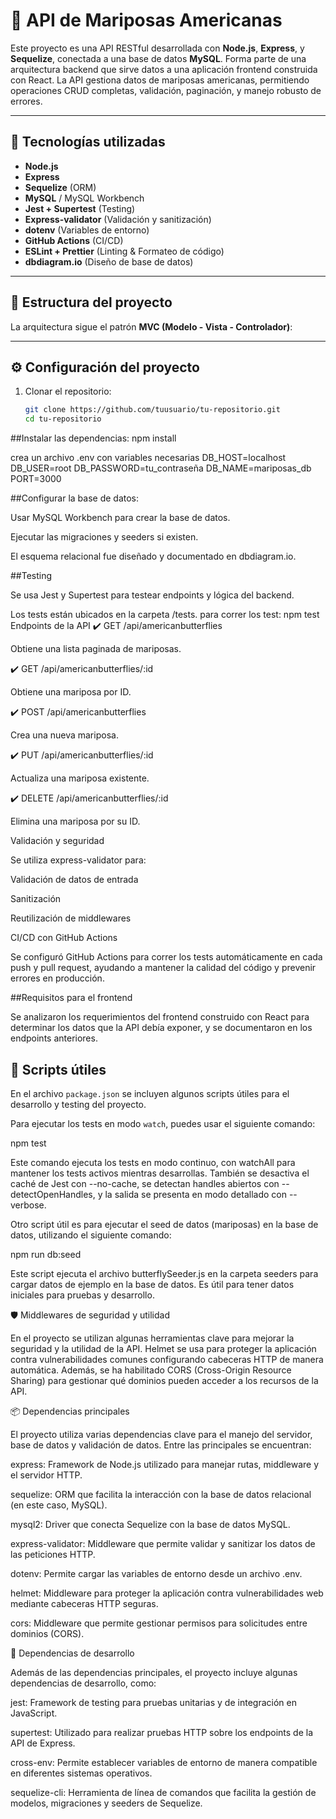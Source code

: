# 🦋 API de Mariposas Americanas

Este proyecto es una API RESTful desarrollada con **Node.js**, **Express**, y **Sequelize**, conectada a una base de datos **MySQL**. Forma parte de una arquitectura backend que sirve datos a una aplicación frontend construida con React. La API gestiona datos de mariposas americanas, permitiendo operaciones CRUD completas, validación, paginación, y manejo robusto de errores.

---

## 🚀 Tecnologías utilizadas

- **Node.js**
- **Express**
- **Sequelize** (ORM)
- **MySQL** / MySQL Workbench
- **Jest + Supertest** (Testing)
- **Express-validator** (Validación y sanitización)
- **dotenv** (Variables de entorno)
- **GitHub Actions** (CI/CD)
- **ESLint + Prettier** (Linting & Formateo de código)
- **dbdiagram.io** (Diseño de base de datos)

---

## 📁 Estructura del proyecto

La arquitectura sigue el patrón **MVC (Modelo - Vista - Controlador)**:


---

## ⚙️ Configuración del proyecto

1. Clonar el repositorio:
   ```bash
   git clone https://github.com/tuusuario/tu-repositorio.git
   cd tu-repositorio
##Instalar las dependencias:
npm install

crea un archivo .env con variables necesarias
DB_HOST=localhost
DB_USER=root
DB_PASSWORD=tu_contraseña
DB_NAME=mariposas_db
PORT=3000

##Configurar la base de datos:

Usar MySQL Workbench para crear la base de datos.

Ejecutar las migraciones y seeders si existen.

El esquema relacional fue diseñado y documentado en dbdiagram.io.

##Testing

Se usa Jest y Supertest para testear endpoints y lógica del backend.

Los tests están ubicados en la carpeta /tests.
para correr los test: npm test 
Endpoints de la API
✔️ GET /api/americanbutterflies

Obtiene una lista paginada de mariposas.

✔️ GET /api/americanbutterflies/:id

Obtiene una mariposa por ID.

✔️ POST /api/americanbutterflies

Crea una nueva mariposa.

✔️ PUT /api/americanbutterflies/:id

Actualiza una mariposa existente.

✔️ DELETE /api/americanbutterflies/:id

Elimina una mariposa por su ID.

Validación y seguridad

Se utiliza express-validator para:

Validación de datos de entrada

Sanitización

Reutilización de middlewares

CI/CD con GitHub Actions

Se configuró GitHub Actions para correr los tests automáticamente en cada push y pull request, ayudando a mantener la calidad del código y prevenir errores en producción.

##Requisitos para el frontend

Se analizaron los requerimientos del frontend construido con React para determinar los datos que la API debía exponer, y se documentaron en los endpoints anteriores.

## 🔧 Scripts útiles

En el archivo `package.json` se incluyen algunos scripts útiles para el desarrollo y testing del proyecto.

Para ejecutar los tests en modo `watch`, puedes usar el siguiente comando:


npm test

Este comando ejecuta los tests en modo continuo, con watchAll para mantener los tests activos mientras desarrollas. También se desactiva el caché de Jest con --no-cache, se detectan handles abiertos con --detectOpenHandles, y la salida se presenta en modo detallado con --verbose.

Otro script útil es para ejecutar el seed de datos (mariposas) en la base de datos, utilizando el siguiente comando:

npm run db:seed

Este script ejecuta el archivo butterflySeeder.js en la carpeta seeders para cargar datos de ejemplo en la base de datos. Es útil para tener datos iniciales para pruebas y desarrollo.

🛡️ Middlewares de seguridad y utilidad

En el proyecto se utilizan algunas herramientas clave para mejorar la seguridad y la utilidad de la API. Helmet se usa para proteger la aplicación contra vulnerabilidades comunes configurando cabeceras HTTP de manera automática. Además, se ha habilitado CORS (Cross-Origin Resource Sharing) para gestionar qué dominios pueden acceder a los recursos de la API.

📦 Dependencias principales

El proyecto utiliza varias dependencias clave para el manejo del servidor, base de datos y validación de datos. Entre las principales se encuentran:

express: Framework de Node.js utilizado para manejar rutas, middleware y el servidor HTTP.

sequelize: ORM que facilita la interacción con la base de datos relacional (en este caso, MySQL).

mysql2: Driver que conecta Sequelize con la base de datos MySQL.

express-validator: Middleware que permite validar y sanitizar los datos de las peticiones HTTP.

dotenv: Permite cargar las variables de entorno desde un archivo .env.

helmet: Middleware para proteger la aplicación contra vulnerabilidades web mediante cabeceras HTTP seguras.

cors: Middleware que permite gestionar permisos para solicitudes entre dominios (CORS).

🧪 Dependencias de desarrollo

Además de las dependencias principales, el proyecto incluye algunas dependencias de desarrollo, como:

jest: Framework de testing para pruebas unitarias y de integración en JavaScript.

supertest: Utilizado para realizar pruebas HTTP sobre los endpoints de la API de Express.

cross-env: Permite establecer variables de entorno de manera compatible en diferentes sistemas operativos.

sequelize-cli: Herramienta de línea de comandos que facilita la gestión de modelos, migraciones y seeders de Sequelize.